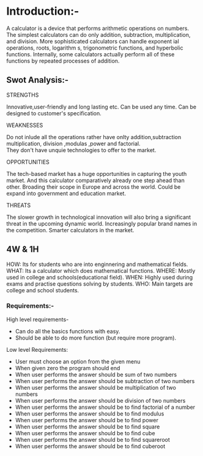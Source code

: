 # Introduction:-

A calculator is a device that performs arithmetic operations on numbers.
The simplest calculators can do only addition, subtraction, multiplication, and division. 
More sophisticated calculators can handle exponent ial operations, roots, logarithm s, trigonometric functions, and hyperbolic functions.
Internally, some calculators actually perform all of these functions by repeated processes of addition.

## Swot Analysis:-

STRENGTHS

Innovative,user-friendly and long lasting etc.
Can be used any time.
Can be designed to customer's specification.


WEAKNESSES

Do not inlude all the operations rather have onlty addition,subtraction multiplication, division ,modulas ,power and factorial.\
They don't have unquie technologies to offer to the market.

OPPORTUNITIES

The tech-based market has a huge opportunities in capturing the youth market.
And this calculator comparatively already one step ahead than other.
Broading their scope in Europe and across the world.
Could be expand into government and education market.

THREATS

The slower growth in technological innovation will also bring a significant threat in the upcoming dynamic world.
Increasingly popular brand names in the competition.
Smarter calculators in the market.

## 4W & 1H
HOW:
Its for students who are into enginnering and mathematical fields.
WHAT:
Its a calculator which does mathematical functions.
WHERE:
Mostly used in college and schools(educational field).
WHEN:
Highly used during exams and practise questions solving by students.
WHO:
Main targets are college and school students.

### Requirements:-

High level requirements-
* Can do all the basics functions with easy.
* Should be able to do more function (but require more program).

Low level Requirements:
* User must choose an option from the given menu
* When given zero the program should end
* When user performs the answer should be sum of two numbers
* When user performs the answer should be subtraction of two numbers
* When user performs the answer should be multiplication of two numbers 
* When user performs the answer should be division of two numbers
* When user performs the answer should be to find factorial of a number
* When user performs the answer should be to find modulus
* When user performs the answer should be to find power
* When user performs the answer should be to find square
* When user performs the answer should be to find cube
* When user performs the answer should be to find squareroot
* When user performs the answer should be to find cuberoot
 
